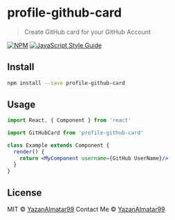 # profile-github-card

> Create GitHub card for your GitHub Account

[![NPM](https://img.shields.io/npm/v/github-card.svg)](https://www.npmjs.com/package/github-card) [![JavaScript Style Guide](https://img.shields.io/badge/code_style-standard-brightgreen.svg)](https://standardjs.com)

## Install

```bash
npm install --save profile-github-card
```

## Usage

```jsx
import React, { Component } from 'react'

import GitHubCard from 'profile-github-card'

class Example extends Component {
  render() {
    return <MyComponent username={GitHub UserName}/>
  }
}
```

## License

MIT © [YazanAlmatar99](https://github.com/YazanAlmatar99)
Contact Me © [YazanAlmatar99](http://www.yazanalmatar.com)

